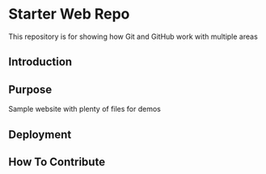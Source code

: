 # Starter Web Repo

This repository is for showing how Git and GitHub work with multiple areas

## Introduction

## Purpose

Sample website with plenty of files for demos

## Deployment

## How To Contribute

